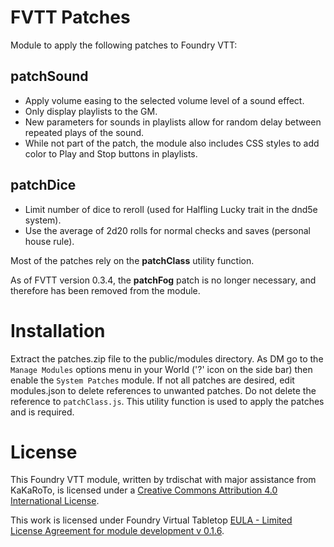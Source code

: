 # FVTT Patches
Module to apply the following patches to Foundry VTT:

## patchSound
* Apply volume easing to the selected volume level of a sound effect.
* Only display playlists to the GM.
* New parameters for sounds in playlists allow for random delay between repeated plays of the sound.
* While not part of the patch, the module also includes CSS styles to add color to Play and Stop buttons in playlists.

## patchDice
* Limit number of dice to reroll (used for Halfling Lucky trait in the dnd5e system).
* Use the average of 2d20 rolls for normal checks and saves (personal house rule).

Most of the patches rely on the **patchClass** utility function.

As of FVTT version 0.3.4, the **patchFog** patch is no longer necessary, and therefore has been removed from the module.

# Installation
Extract the patches.zip file to the public/modules directory. As DM go to the `Manage Modules` options menu in your World ('?' icon on the side bar) then enable the `System Patches` module.  If not all patches are desired, edit modules.json to delete references to unwanted patches.  Do not delete the reference to `patchClass.js`.  This utility function is used to apply the patches and is required.

# License
This Foundry VTT module, written by trdischat with major assistance from KaKaRoTo, is licensed under a [Creative Commons Attribution 4.0 International License](http://creativecommons.org/licenses/by/4.0/).

This work is licensed under Foundry Virtual Tabletop [EULA - Limited License Agreement for module development v 0.1.6](http://foundryvtt.com/pages/license.html).
